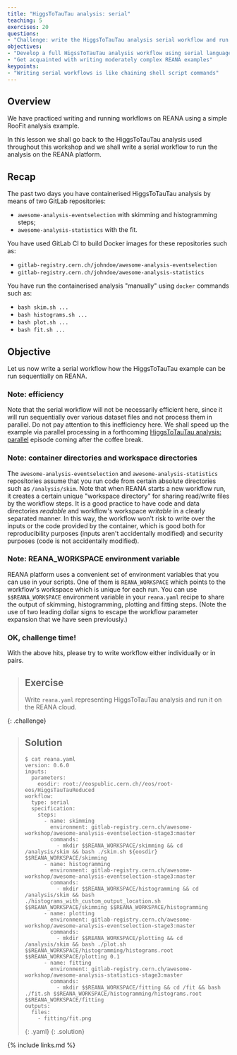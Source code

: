 ```yaml
---
title: "HiggsToTauTau analysis: serial"
teaching: 5
exercises: 20
questions:
- "Challenge: write the HiggsToTauTau analysis serial workflow and run it on REANA"
objectives:
- "Develop a full HigssToTauTau analysis workflow using serial language"
- "Get acquainted with writing moderately complex REANA examples"
keypoints:
- "Writing serial workflows is like chaining shell script commands"
---
```


## Overview

We have practiced writing and running workflows on REANA using a simple RooFit analysis example.

In this lesson we shall go back to the HiggsToTauTau analysis used throughout this workshop and we
shall write a serial workflow to run the analysis on the REANA platform.

## Recap

The past two days you have containerised HiggsToTauTau analysis by means of two GitLab repositories:

- `awesome-analysis-eventselection` with skimming and histogramming steps;
- `awesome-analysis-statistics` with the fit.

You have used GitLab CI to build Docker images for these repositories such as:

- `gitlab-registry.cern.ch/johndoe/awesome-analysis-eventselection`
- `gitlab-registry.cern.ch/johndoe/awesome-analysis-statistics`

You have run the containerised analysis "manually" using `docker` commands such as:

- `bash skim.sh ...`
- `bash histograms.sh ...`
- `bash plot.sh ...`
- `bash fit.sh ...`

## Objective

Let us now write a serial workflow how the HiggsToTauTau example can be run sequentially on REANA.

### Note: efficiency

Note that the serial workflow will not be necessarily efficient here, since it will run sequentially
over various dataset files and not process them in parallel. Do not pay attention to this
inefficiency here. We shall speed up the example via parallel processing in a forthcoming
[HiggsToTauTau analysis: parallel](../07-higgstotautau-parallel) episode coming after the coffee
break.

### Note: container directories and workspace directories

The `awesome-analysis-eventselection` and `awesome-analysis-statistics` repositories assume that you
run code from  certain absolute directories such as `/analysis/skim`. Note that when REANA starts a
new workflow run, it creates a certain unique "workspace directory" for sharing read/write files by
the workflow steps.  It is a good practice to have code and data directories _readable_ and
workflow's workspace _writable_ in a clearly separated manner. In this way, the workflow won't risk
to write over the inputs or the code provided by the container, which is good both for
reproducibility purposes (inputs aren't accidentally modified) and security purposes (code is not
accidentally modified).

### Note: REANA_WORKSPACE environment variable

REANA platform uses a convenient set of environment variables that you can use in your scripts.  One
of them is `REANA_WORKSPACE` which points to the workflow's workspace which is unique for each run.
You can use `$$REANA_WORKSPACE` environment variable in your ``reana.yaml`` recipe to share the
output of skimming, histogramming, plotting and fitting steps.  (Note the use of two leading dollar
signs to escape the workflow parameter expansion that we have seen previously.)

### OK, challenge time!

With the above hits, please try to write workflow either individually or in pairs.

> ## Exercise
>
> Write ``reana.yaml`` representing HiggsToTauTau analysis and run it on the REANA cloud.
>
{: .challenge}

> ## Solution
>
> ~~~
> $ cat reana.yaml
> version: 0.6.0
> inputs:
>   parameters:
>     eosdir: root://eospublic.cern.ch//eos/root-eos/HiggsTauTauReduced
> workflow:
>   type: serial
>   specification:
>     steps:
>       - name: skimming
>         environment: gitlab-registry.cern.ch/awesome-workshop/awesome-analysis-eventselection-stage3:master
>         commands:
>           - mkdir $$REANA_WORKSPACE/skimming && cd /analysis/skim && bash ./skim.sh ${eosdir} $$REANA_WORKSPACE/skimming
>       - name: histogramming
>         environment: gitlab-registry.cern.ch/awesome-workshop/awesome-analysis-eventselection-stage3:master
>         commands:
>           - mkdir $$REANA_WORKSPACE/histogramming && cd /analysis/skim && bash ./histograms_with_custom_output_location.sh $$REANA_WORKSPACE/skimming $$REANA_WORKSPACE/histogramming
>       - name: plotting
>         environment: gitlab-registry.cern.ch/awesome-workshop/awesome-analysis-eventselection-stage3:master
>         commands:
>           - mkdir $$REANA_WORKSPACE/plotting && cd /analysis/skim && bash ./plot.sh $$REANA_WORKSPACE/histogramming/histograms.root $$REANA_WORKSPACE/plotting 0.1
>       - name: fitting
>         environment: gitlab-registry.cern.ch/awesome-workshop/awesome-analysis-statistics-stage3:master
>         commands:
>           - mkdir $$REANA_WORKSPACE/fitting && cd /fit && bash ./fit.sh $$REANA_WORKSPACE/histogramming/histograms.root $$REANA_WORKSPACE/fitting
> outputs:
>   files:
>     - fitting/fit.png
> ~~~
> {: .yaml}
{: .solution}

{% include links.md %}
